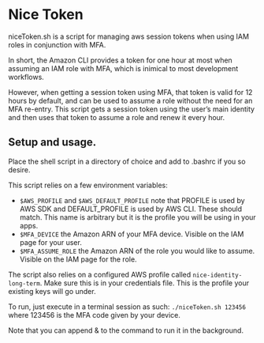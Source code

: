 # Nice Token
niceToken.sh is a script for managing aws session tokens when using IAM roles in conjunction with MFA.

In short, the Amazon CLI provides a token for one hour at most when assuming an IAM role with MFA, which is inimical to most development workflows.

However, when getting a session token using MFA, that token is valid for 12 hours by default, and can be used to assume a role without the need for an MFA re-entry. This script gets a session token using the user’s main identity and then uses that token to assume a role and renew it every hour.

## Setup and usage.
Place the shell script in a directory of choice and add to .bashrc if you so desire. 

This script relies on a few environment variables:
* `$AWS_PROFILE` and `$AWS_DEFAULT_PROFILE`  note that PROFILE is used by AWS SDK and DEFAULT_PROFILE is used by AWS CLI. These should match. This name is arbitrary but it is the profile you will be using in your apps.
* `$MFA_DEVICE` the Amazon ARN of your MFA device. Visible on the IAM page for your user.
* `$MFA_ASSUME_ROLE` the Amazon ARN of the role you would like to assume. Visible on the IAM page for the role. 

The script also relies on a configured AWS profile called `nice-identity-long-term`. Make sure this is in your credentials file. This is the profile your existing keys will go under.

To run, just execute in a terminal session as such:
`./niceToken.sh 123456` where 123456 is the MFA code given by your device. 

Note that you can append & to the command to run it in the background. 
